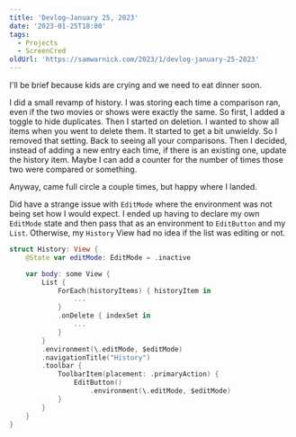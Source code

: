 ```yaml
---
title: 'Devlog—January 25, 2023'
date: '2023-01-25T18:00'
tags:
  - Projects
  - ScreenCred
oldUrl: 'https://samwarnick.com/2023/1/devlog-january-25-2023'
---
```


I'll be brief because kids are crying and we need to eat dinner soon.

I did a small revamp of history. I was storing each time a comparison ran, even if the two movies or shows were exactly the same. So first, I added a toggle to hide duplicates. Then I started on deletion. I wanted to show all items when you went to delete them. It started to get a bit unwieldy. So I removed that setting. Back to seeing all your comparisons. Then I decided, instead of adding a new entry each time, if there is an existing one, update the history item. Maybe I can add a counter for the number of times those two were compared or something.

Anyway, came full circle a couple times, but happy where I landed.

Did have a strange issue with `EditMode` where the environment was not being set how I would expect. I ended up having to declare my own `EditMode` state and then pass that as an environment to `EditButton` and my `List`. Otherwise, my `History` View had no idea if the list was editing or not.

```swift
struct History: View {
    @State var editMode: EditMode = .inactive

    var body: some View {
        List {
            ForEach(historyItems) { historyItem in
                ...
            }
            .onDelete { indexSet in
                ...
            }
        }
        .environment(\.editMode, $editMode)
        .navigationTitle("History")
        .toolbar {
            ToolbarItem(placement: .primaryAction) {
                EditButton()
                    .environment(\.editMode, $editMode)
            }
        }
    }
}
```
